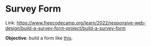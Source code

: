 # Survey Form

Link: https://www.freecodecamp.org/learn/2022/responsive-web-design/build-a-survey-form-project/build-a-survey-form

**Objective**: build a form like [this](https://survey-form.freecodecamp.rocks/).
